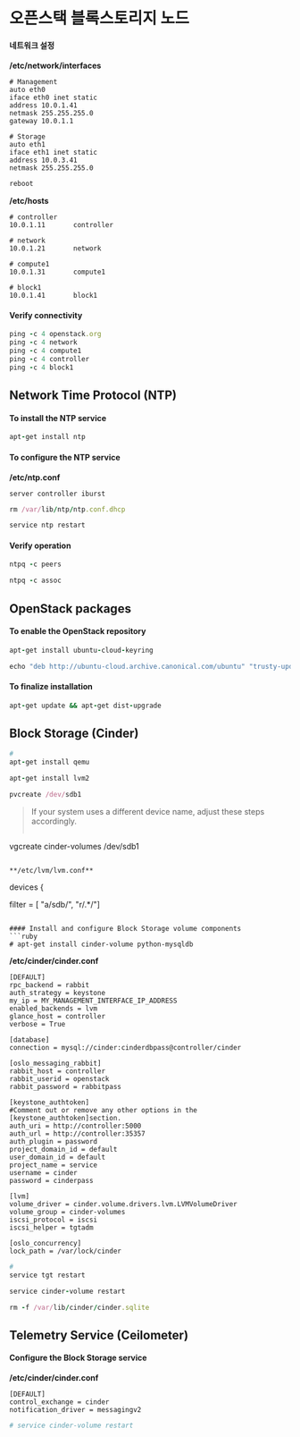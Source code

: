 # 오픈스택 블록스토리지 노드

#### 네트워크 설정

**/etc/network/interfaces**

```
# Management
auto eth0
iface eth0 inet static
address 10.0.1.41
netmask 255.255.255.0
gateway 10.0.1.1

# Storage
auto eth1
iface eth1 inet static
address 10.0.3.41
netmask 255.255.255.0
```

```ruby
reboot
```

**/etc/hosts**

```
# controller
10.0.1.11       controller

# network
10.0.1.21       network

# compute1
10.0.1.31       compute1

# block1
10.0.1.41       block1
```

#### Verify connectivity

```ruby
ping -c 4 openstack.org
ping -c 4 network
ping -c 4 compute1
ping -c 4 controller
ping -c 4 block1
```

## Network Time Protocol (NTP)
#### To install the NTP service

```ruby
apt-get install ntp
```

#### To configure the NTP service

**/etc/ntp.conf**

```
server controller iburst
```

```ruby
rm /var/lib/ntp/ntp.conf.dhcp

service ntp restart
```

#### Verify operation

```ruby
ntpq -c peers

ntpq -c assoc
```

## OpenStack packages

#### To enable the OpenStack repository

```ruby
apt-get install ubuntu-cloud-keyring

echo "deb http://ubuntu-cloud.archive.canonical.com/ubuntu" "trusty-updates/kilo main" > /etc/apt/sources.list.d/cloudarchive-kilo.list
```

#### To finalize installation

```ruby
apt-get update && apt-get dist-upgrade
```

## Block Storage (Cinder)

```ruby
#
apt-get install qemu

apt-get install lvm2

pvcreate /dev/sdb1
```


>If your system uses a different device name, adjust these steps accordingly.
>```ruby
vgcreate cinder-volumes /dev/sdb1
```

**/etc/lvm/lvm.conf**

```
devices {

filter = [ "a/sdb/", "r/.*/"]
```

#### Install and configure Block Storage volume components
```ruby
# apt-get install cinder-volume python-mysqldb
```

**/etc/cinder/cinder.conf**

```
[DEFAULT]
rpc_backend = rabbit
auth_strategy = keystone
my_ip = MY_MANAGEMENT_INTERFACE_IP_ADDRESS
enabled_backends = lvm
glance_host = controller
verbose = True

[database]
connection = mysql://cinder:cinderdbpass@controller/cinder

[oslo_messaging_rabbit]
rabbit_host = controller
rabbit_userid = openstack
rabbit_password = rabbitpass

[keystone_authtoken]
#Comment out or remove any other options in the [keystone_authtoken]section.
auth_uri = http://controller:5000
auth_url = http://controller:35357
auth_plugin = password
project_domain_id = default
user_domain_id = default
project_name = service
username = cinder
password = cinderpass

[lvm]
volume_driver = cinder.volume.drivers.lvm.LVMVolumeDriver
volume_group = cinder-volumes
iscsi_protocol = iscsi
iscsi_helper = tgtadm

[oslo_concurrency]
lock_path = /var/lock/cinder
```

```ruby
#
service tgt restart

service cinder-volume restart

rm -f /var/lib/cinder/cinder.sqlite
```

## Telemetry Service (Ceilometer)

#### Configure the Block Storage service

**/etc/cinder/cinder.conf**

```
[DEFAULT]
control_exchange = cinder
notification_driver = messagingv2
```

```ruby
# service cinder-volume restart
```


